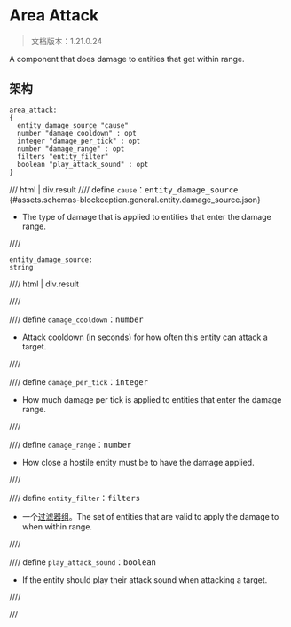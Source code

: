 # Area Attack

> 文档版本：1.21.0.24

A component that does damage to entities that get within range.

## 架构

```mcschema
area_attack:
{
  entity_damage_source "cause"
  number "damage_cooldown" : opt
  integer "damage_per_tick" : opt
  number "damage_range" : opt
  filters "entity_filter"
  boolean "play_attack_sound" : opt
}

```

/// html | div.result
//// define
`cause`：<samp>entity_damage_source</samp> {#assets.schemas-blockception.general.entity.damage_source.json}

- The type of damage that is applied to entities that enter the damage range.


////

```mcschema
entity_damage_source:
string

```

//// html | div.result

////



//// define
`damage_cooldown`：<samp>number</samp>

- Attack cooldown (in seconds) for how often this entity can attack a target.


////


//// define
`damage_per_tick`：<samp>integer</samp>

- How much damage per tick is applied to entities that enter the damage range.


////


//// define
`damage_range`：<samp>number</samp>

- How close a hostile entity must be to have the damage applied.


////


//// define
`entity_filter`：<samp>filters</samp>

- 一个[过滤器组](../filter.md)。The set of entities that are valid to apply the damage to when within range.


////


//// define
`play_attack_sound`：<samp>boolean</samp>

- If the entity should play their attack sound when attacking a target.


////


///

